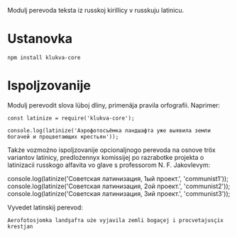 
Modulj perevoda teksta iz russkoj kirillicy v russkuju latinicu.

# Ustanovka

    npm install klukva-core

# Ispoljzovanije

Modulj perevodit slova lüboj dliny, primenäja pravila orfografii. Naprimer:

    const latinize = require('klukva-core');

    console.log(latinize('Аэрофотосъёмка ландшафта уже выявила земли богачей и процветающих крестьян'));

Także vozmożno ispoljzovanije opcionaljnogo perevoda na osnove tröx variantov latinicy, predlożennyx komissijej po razrabotke projekta o latinizacii russkogo alfavita vo glave s professorom N. F. Jakovlevym:

console.log(latinize('Советская латинизация, 1ый проект.', 'communist1'));
console.log(latinize('Советская латинизация, 2ой проект.', 'communist2'));
console.log(latinize('Советская латинизация, 3ий проект.', 'communist3'));

Vyvedet latinskij perevod:

    Aerofotosjomka landşafта uże vyjavila zemli bogaçej i procvetajusçix krestjan
